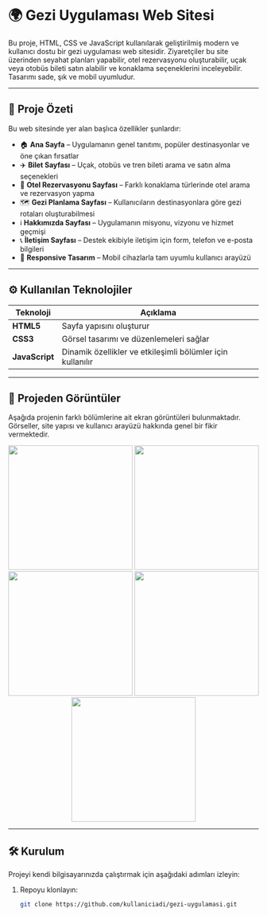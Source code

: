 # 🌍 Gezi Uygulaması Web Sitesi

Bu proje, HTML, CSS ve JavaScript kullanılarak geliştirilmiş modern ve kullanıcı dostu bir gezi uygulaması web sitesidir. Ziyaretçiler bu site üzerinden seyahat planları yapabilir, otel rezervasyonu oluşturabilir, uçak veya otobüs bileti satın alabilir ve konaklama seçeneklerini inceleyebilir. Tasarımı sade, şık ve mobil uyumludur.

---

## 📌 Proje Özeti

Bu web sitesinde yer alan başlıca özellikler şunlardır:

- 🏠 **Ana Sayfa** – Uygulamanın genel tanıtımı, popüler destinasyonlar ve öne çıkan fırsatlar
- ✈️ **Bilet Sayfası** – Uçak, otobüs ve tren bileti arama ve satın alma seçenekleri
- 🏨 **Otel Rezervasyonu Sayfası** – Farklı konaklama türlerinde otel arama ve rezervasyon yapma
- 🗺️ **Gezi Planlama Sayfası** – Kullanıcıların destinasyonlara göre gezi rotaları oluşturabilmesi
- ℹ️ **Hakkımızda Sayfası** – Uygulamanın misyonu, vizyonu ve hizmet geçmişi
- 📞 **İletişim Sayfası** – Destek ekibiyle iletişim için form, telefon ve e-posta bilgileri
- 📱 **Responsive Tasarım** – Mobil cihazlarla tam uyumlu kullanıcı arayüzü

---

## ⚙️ Kullanılan Teknolojiler

| Teknoloji     | Açıklama                                            |
|---------------|-----------------------------------------------------|
| **HTML5**     | Sayfa yapısını oluşturur                            |
| **CSS3**      | Görsel tasarımı ve düzenlemeleri sağlar             |
| **JavaScript**| Dinamik özellikler ve etkileşimli bölümler için kullanılır |

---

## 📸 Projeden Görüntüler

Aşağıda projenin farklı bölümlerine ait ekran görüntüleri bulunmaktadır. Görseller, site yapısı ve kullanıcı arayüzü hakkında genel bir fikir vermektedir.

<p align="center"> 
  <img src="https://github.com/user-attachments/assets/aa05308b-998f-44e3-9309-d9257c3b8432" width="250" /> 
  <img src="https://github.com/user-attachments/assets/4d554358-d2c4-4283-ac43-a1b80fad7022" width="250" /> 
  <img src="https://github.com/user-attachments/assets/ca471f3e-a18d-44f1-a6b9-920cb3ed1996" width="250" /> 
  <img src="https://github.com/user-attachments/assets/fafc24a0-663d-4544-b54a-f2e564ea49fb" width="250" /> 
  <img src="https://github.com/user-attachments/assets/e3a94782-15a0-4da6-a99f-1fb5fdd19ea2" width="250" /> 
</p>

---

## 🛠️ Kurulum

Projeyi kendi bilgisayarınızda çalıştırmak için aşağıdaki adımları izleyin:

1. Repoyu klonlayın:
   ```bash
   git clone https://github.com/kullaniciadi/gezi-uygulamasi.git
